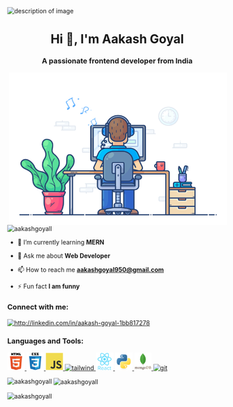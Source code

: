 <img src="https://github.com/user-attachments/assets/d2a2c5ee-48d3-44eb-a199-f1c3278431e8" width= "900px" height= "250px" alt="description of image">

<h1 align="center">Hi 👋, I'm Aakash Goyal</h1>
<h3 align="center">A passionate frontend developer from India</h3>
<img src="https://raw.githubusercontent.com/jsuarezruiz/jsuarezruiz/master/images/coding.gif" align="right" height="350" width="500" alt="Coding Animation" />

<p align="left"> <img src="https://komarev.com/ghpvc/?username=aakashgoyall&label=Profile%20views&color=0e75b6&style=flat" alt="aakashgoyall" /> </p>

- 🌱 I’m currently learning **MERN**

- 💬 Ask me about **Web Developer**

- 📫 How to reach me **aakashgoyal950@gmail.com**

- ⚡ Fun fact **I am funny**

<h3 align="left">Connect with me:</h3>
<p align="left">
<a href="https://linkedin.com/in/http://linkedin.com/in/aakash-goyal-1bb817278" target="blank"><img align="center" src="https://raw.githubusercontent.com/rahuldkjain/github-profile-readme-generator/master/src/images/icons/Social/linked-in-alt.svg" alt="http://linkedin.com/in/aakash-goyal-1bb817278" height="30" width="40" /></a>
</p>

<h3 align="left">Languages and Tools:</h3>
<p align="left">  <a href="https://www.w3.org/html/" target="_blank" rel="noreferrer"> <img src="https://raw.githubusercontent.com/devicons/devicon/master/icons/html5/html5-original-wordmark.svg" alt="html5" width="40" height="40"/> </a> <a href="https://www.w3schools.com/css/" target="_blank" rel="noreferrer"> <img src="https://raw.githubusercontent.com/devicons/devicon/master/icons/css3/css3-original-wordmark.svg" alt="css3" width="40" height="40"/> </a> <a href="https://developer.mozilla.org/en-US/docs/Web/JavaScript" target="_blank" rel="noreferrer"> <img src="https://raw.githubusercontent.com/devicons/devicon/master/icons/javascript/javascript-original.svg" alt="javascript" width="40" height="40"/> </a> <a href="https://tailwindcss.com/" target="_blank" rel="noreferrer"> <img src="https://www.vectorlogo.zone/logos/tailwindcss/tailwindcss-icon.svg" alt="tailwind" width="40" height="40"/> </a> <a href="https://reactjs.org/" target="_blank" rel="noreferrer"> <img src="https://raw.githubusercontent.com/devicons/devicon/master/icons/react/react-original-wordmark.svg" alt="react" width="40" height="40"/> </a> <a href="https://www.python.org" target="_blank" rel="noreferrer"> <img src="https://raw.githubusercontent.com/devicons/devicon/master/icons/python/python-original.svg" alt="python" width="40" height="40"/> </a>  <a href="https://www.mongodb.com/" target="_blank" rel="noreferrer"> <img src="https://raw.githubusercontent.com/devicons/devicon/master/icons/mongodb/mongodb-original-wordmark.svg" alt="mongodb" width="40" height="40"/> </a> <a href="https://git-scm.com/" target="_blank" rel="noreferrer"> <img src="https://www.vectorlogo.zone/logos/git-scm/git-scm-icon.svg" alt="git" width="40" height="40"/> </a></p>

<p><img align="left" src="https://github-readme-stats.vercel.app/api/top-langs?username=aakashgoyall&show_icons=true&locale=en&layout=compact" alt="aakashgoyall" /></p>

<p>&nbsp;<img align="center" src="https://github-readme-stats.vercel.app/api?username=aakashgoyall&show_icons=true&locale=en" alt="aakashgoyall" /></p>

<p><img align="center" src="https://github-readme-streak-stats.herokuapp.com/?user=aakashgoyall&" alt="aakashgoyall" /></p>
